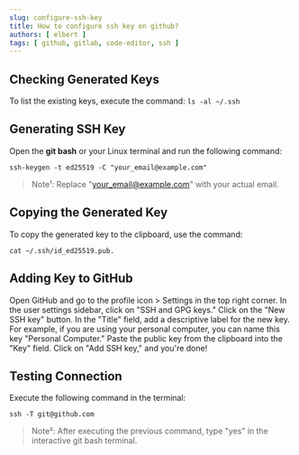 ```yaml
---
slug: configure-ssh-key
title: How to configure ssh key on github?
authors: [ elbert ]
tags: [ github, gitlab, code-editor, ssh ]
---
```


## Checking Generated Keys

To list the existing keys, execute the command: `ls -al ~/.ssh`

## Generating SSH Key

Open the **git bash** or your Linux terminal and run the following command:

```shell
ssh-keygen -t ed25519 -C "your_email@example.com"
```

> Note¹: Replace "your_email@example.com" with your actual email.

## Copying the Generated Key

To copy the generated key to the clipboard, use the command:

```shell
cat ~/.ssh/id_ed25519.pub. 
```

## Adding Key to GitHub

Open GitHub and go to the profile icon > Settings in the top right corner. In the user settings sidebar, click on "SSH
and GPG keys." Click on the "New SSH key" button. In the "Title" field, add a descriptive label for the new key. For
example, if you are using your personal computer, you can name this key "Personal Computer." Paste the public key from
the clipboard into the "Key" field. Click on "Add SSH key," and you're done!

## Testing Connection

Execute the following command in the terminal:

```shell
ssh -T git@github.com
```

> Note²: After executing the previous command, type "yes" in the interactive git bash terminal.
